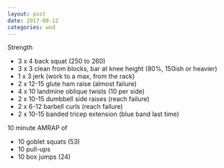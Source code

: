 ```yaml
---
layout: post
date: 2017-08-12
categories: wod
---
```


Strength
- 3 x 4 back squat (250 to 260)
- 3 x 3 clean from blocks, bar at knee height (80%, 150ish or heavier)
- 1 x 3 jerk (work to a max, from the rack)
- 2 x 12-15 glute ham raise (almost failure)
- 4 x 10 landmine oblique twists (10 per side)
- 2 x 10-15 dumbbell side raises (reach failure)
- 2 x 6-12 barbell curls (reach failure)
- 2 x 10-15 banded tricep extension (blue band last time)

10 minute AMRAP of
- 10 goblet squats (53)
- 10 pull-ups
- 10 box jumps (24)
